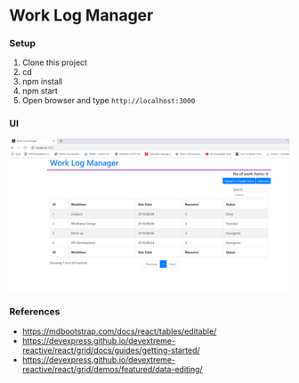 # Work Log Manager

### Setup

1. Clone this project
2. cd  <project>
3. npm install
4. npm start 
5. Open browser and type `http://localhost:3000`

### UI

![UI](./public/img.PNG)


### References

- https://mdbootstrap.com/docs/react/tables/editable/
- https://devexpress.github.io/devextreme-reactive/react/grid/docs/guides/getting-started/
- https://devexpress.github.io/devextreme-reactive/react/grid/demos/featured/data-editing/